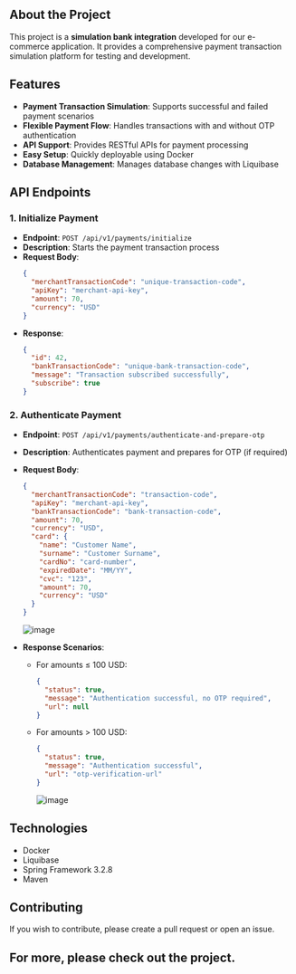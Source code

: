 ## About the Project

This project is a **simulation bank integration** developed for our e-commerce application. It provides a comprehensive payment transaction simulation platform for testing and development.

## Features

- **Payment Transaction Simulation**: Supports successful and failed payment scenarios
- **Flexible Payment Flow**: Handles transactions with and without OTP authentication
- **API Support**: Provides RESTful APIs for payment processing
- **Easy Setup**: Quickly deployable using Docker
- **Database Management**: Manages database changes with Liquibase

## API Endpoints

### 1. Initialize Payment
- **Endpoint**: `POST /api/v1/payments/initialize`
- **Description**: Starts the payment transaction process
- **Request Body**:
  ```json
  {
    "merchantTransactionCode": "unique-transaction-code",
    "apiKey": "merchant-api-key",
    "amount": 70,
    "currency": "USD"
  }
  ```
- **Response**:
  ```json
  {
    "id": 42,
    "bankTransactionCode": "unique-bank-transaction-code",
    "message": "Transaction subscribed successfully",
    "subscribe": true
  }
  ```

### 2. Authenticate Payment
- **Endpoint**: `POST /api/v1/payments/authenticate-and-prepare-otp`
- **Description**: Authenticates payment and prepares for OTP (if required)
- **Request Body**:
  ```json
  {
    "merchantTransactionCode": "transaction-code",
    "apiKey": "merchant-api-key",
    "bankTransactionCode": "bank-transaction-code",
    "amount": 70,
    "currency": "USD",
    "card": {
      "name": "Customer Name",
      "surname": "Customer Surname",
      "cardNo": "card-number",
      "expiredDate": "MM/YY",
      "cvc": "123",
      "amount": 70,
      "currency": "USD"
    }
  }
  ```
  ![image](https://github.com/user-attachments/assets/da62aa9e-2ee0-40b2-9ccc-52b1a69d7e9f)

- **Response Scenarios**:
  - For amounts ≤ 100 USD:
    ```json
    {
      "status": true,
      "message": "Authentication successful, no OTP required",
      "url": null
    }
    ```
  - For amounts > 100 USD:
    ```json
    {
      "status": true,
      "message": "Authentication successful",
      "url": "otp-verification-url"
    }
    ```
      ![image](https://github.com/user-attachments/assets/0b5ea83f-a421-46df-9c29-fce9558dfdc7)

## Technologies

- Docker
- Liquibase
- Spring Framework 3.2.8
- Maven

## Contributing

If you wish to contribute, please create a pull request or open an issue.

## For more, please check out the project.
